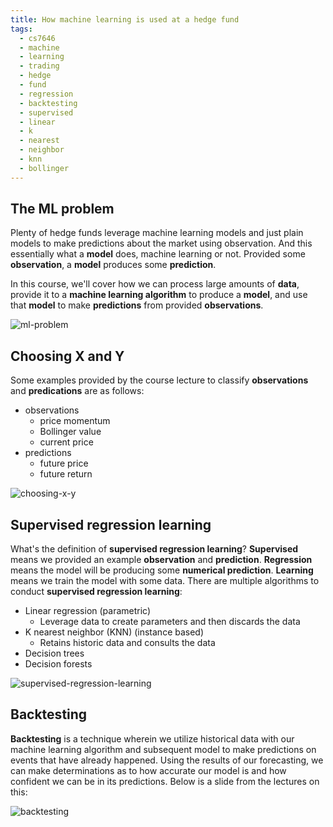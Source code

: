 ```yaml
---
title: How machine learning is used at a hedge fund
tags:
  - cs7646
  - machine
  - learning
  - trading
  - hedge
  - fund
  - regression
  - backtesting
  - supervised
  - linear
  - k
  - nearest
  - neighbor
  - knn
  - bollinger
---
```


## The ML problem

Plenty of hedge funds leverage machine learning models and just plain models to make predictions
about the market using observation. And this essentially what a **model** does, machine learning or
not. Provided some **observation**, a **model** produces some **prediction**.

In this course, we'll cover how we can process large amounts of **data**, provide it to a **machine
learning algorithm** to produce a **model**, and use that **model** to make **predictions** from
provided **observations**.

![ml-problem](ml-problem.png)

## Choosing X and Y

Some examples provided by the course lecture to classify **observations** and **predications** are
as follows:

- observations
  - price momentum
  - Bollinger value
  - current price
- predictions
  - future price
  - future return

![choosing-x-y](choosing-x-y.png)

## Supervised regression learning

What's the definition of **supervised regression learning**? **Supervised** means we provided an
example **observation** and **prediction**. **Regression** means the model will be producing some
**numerical prediction**. **Learning** means we train the model with some data. There are multiple
algorithms to conduct **supervised regression learning**:

- Linear regression (parametric)
  - Leverage data to create parameters and then discards the data
- K nearest neighbor (KNN) (instance based)
  - Retains historic data and consults the data
- Decision trees
- Decision forests

![supervised-regression-learning](supervised-regression-learning.png)

## Backtesting

**Backtesting** is a technique wherein we utilize historical data with our machine learning
algorithm and subsequent model to make predictions on events that have already happened. Using the
results of our forecasting, we can make determinations as to how accurate our model is and how
confident we can be in its predictions. Below is a slide from the lectures on this:

![backtesting](backtesting.png)
